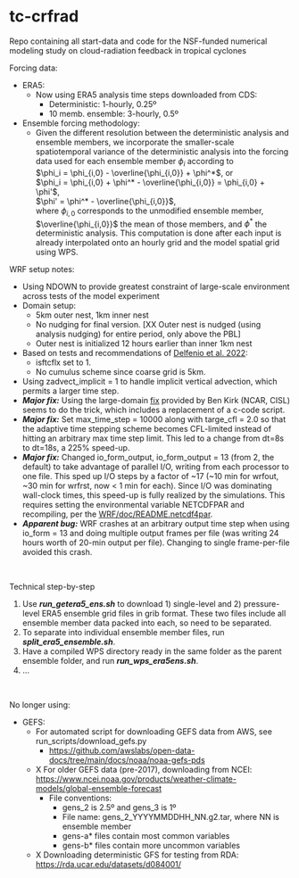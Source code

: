 # tc-crfrad
Repo containing all start-data and code for the NSF-funded numerical modeling study on cloud-radiation feedback in tropical cyclones

Forcing data:
- ERA5:
  - Now using ERA5 analysis time steps downloaded from CDS:
    - Deterministic: 1-hourly, 0.25º
    - 10 memb. ensemble: 3-hourly, 0.5º
- Ensemble forcing methodology:
  - Given the different resolution between the deterministic analysis and ensemble members, we incorporate the smaller-scale spatiotemporal variance of the deterministic analysis into the forcing data used for each ensemble member $\phi_i$ according to  
  $\phi_i = \phi_{i,0} - \overline{\phi_{i,0}} + \phi^*$, or  
  $\phi_i = \phi_{i,0} + \phi^* - \overline{\phi_{i,0}} = \phi_{i,0} + \phi'$,  
  $\phi' = \phi^* - \overline{\phi_{i,0}}$,  
  where $\phi_{i,0}$ corresponds to the unmodified ensemble member, $\overline{\phi_{i,0}}$ the mean of those members, and $\phi^*$ the deterministic analysis. This computation is done after each input is already interpolated onto an hourly grid and the model spatial grid using WPS.


WRF setup notes:
- Using NDOWN to provide greatest constraint of large-scale environment across tests of the model experiment
- Domain setup:
  - 5km outer nest, 1km inner nest
  - No nudging for final version. [XX Outer nest is nudged (using analysis nudging) for entire period, only above the PBL]
  - Outer nest is initialized 12 hours earlier than inner 1km nest
- Based on tests and recommendations of [Delfenio et al. 2022](https://doi.org/10.5194/nhess-22-3285-2022):
  - isftcflx set to 1.
  - No cumulus scheme since coarse grid is 5km.
- Using zadvect_implicit = 1 to handle implicit vertical advection, which permits a larger time step.
- ***Major fix:*** Using the large-domain [fix](https://github.com/wrf-model/WRF/pull/2157) provided by Ben Kirk (NCAR, CISL) seems to do the trick, which includes a replacement of a c-code script.
- ***Major fix:*** Set max_time_step = 10000 along with targe_cfl = 2.0 so that the adaptive time stepping scheme becomes CFL-limited instead of hitting an arbitrary max time step limit. This led to a change from dt=8s to dt=18s, a 225% speed-up.
- ***Major fix:*** Changed io_form_output, io_form_output = 13 (from 2, the default) to take advantage of parallel I/O, writing from each processor to one file. This sped up I/O steps by a factor of ~17 (~10 min for wrfout, ~30 min for wrfrst, now < 1 min for each). Since I/O was dominating wall-clock times, this speed-up is fully realized by the simulations. This requires setting the environmental variable NETCDFPAR and recompiling, per the [WRF/doc/README.netcdf4par](https://github.com/wrf-model/WRF/blob/master/doc/README.netcdf4par).
- ***Apparent bug:*** WRF crashes at an arbitrary output time step when using io_form = 13 and doing multiple output frames per file (was writing 24 hours worth of 20-min output per file). Changing to single frame-per-file avoided this crash.


<br />

Technical step-by-step
1. Use ***run_getera5_ens.sh*** to download 1) single-level and 2) pressure-level ERA5 ensemble grid files in grib format. These two files include all ensemble member data packed into each, so need to be separated.
2. To separate into individual ensemble member files, run ***split_era5_ensemble.sh***.
3. Have a compiled WPS directory ready in the same folder as the parent ensemble folder, and run ***run_wps_era5ens.sh***.
4. ...

<br />

No longer using:
- GEFS:
  - For automated script for downloading GEFS data from AWS, see run_scripts/download_gefs.py
    - https://github.com/awslabs/open-data-docs/tree/main/docs/noaa/noaa-gefs-pds
  - X For older GEFS data (pre-2017), downloading from NCEI: https://www.ncei.noaa.gov/products/weather-climate-models/global-ensemble-forecast
    - File conventions:
      - gens_2 is 2.5º and gens_3 is 1º
      - File name: gens_2_YYYYMMDDHH_NN.g2.tar, where NN is ensemble member
      - gens-a* files contain most common variables
      - gens-b* files contain more uncommon variables
  - X Downloading deterministic GFS for testing from RDA: https://rda.ucar.edu/datasets/d084001/
